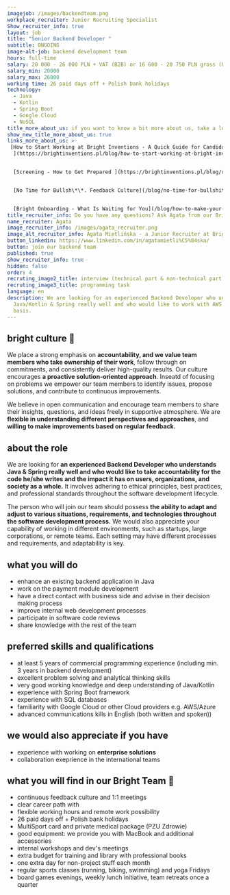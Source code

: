 ```yaml
---
imagejob: /images/backendteam.png
workplace_recruiter: Junior Recruiting Specialist
Show_recruiter_info: true
layout: job
title: "Senior Backend Developer "
subtitle: ONGOING
image-alt-job: backend development team
hours: full-time
salary: 20 000 - 26 000 PLN + VAT (B2B) or 16 600 - 20 750 PLN gross (UoP)
salary_min: 20000
salary_max: 26000
working time: 26 paid days off + Polish bank holidays
technology:
  - Java
  - Kotlin
  - Spring Boot
  - Google Cloud
  - NoSQL
title_more_about_us: if you want to know a bit more about us, take a look below 🙋🏻‍♀️🙋🏻‍♂️
show_new_title_more_about_us: true
links_more_about_us: >-
 [How to Start Working at Bright Inventions - A Quick Guide for Candidates
  ](https://brightinventions.pl/blog/how-to-start-working-at-bright-inventions-a-quick-guide-for-candidates/)


  [Screening - How to Get Prepared ](https://brightinventions.pl/blog/recruitment-screening-what-is-it-for/)


  [No Time for Bullsh\*\*. Feedback Culture](/blog/no-time-for-bullshit-feedback-culture/)


  [Bright Onboarding - What Is Waiting for You](/blog/how-to-make-your-onboarding-bright)
title_recruiter_info: Do you have any questions? Ask Agata from our Bright team!
name_recruiter: Agata
image_recruiter_info: /images/agata_recruiter.png
image_alt_recruiter_info: Agata Mietlińska - a Junior Recruiter at Bright Inventions
button_linkedin: https://www.linkedin.com/in/agatamietli%C5%84ska/
button: join our backend team
published: true
show_recruiter_info: true
hidden: false
order: 4
recruting_image2_title: interview (technical part & non-technical part)
recruting_image3_title: programming task
language: en
description: We are looking for an experienced Backend Developer who understands
  Java/Kotlin & Spring really well and who would like to work with AWS on daily
  basis.
---
```

## bright culture 🧡

We place a strong emphasis on **accountability, and we value team members who take ownership of their work**, follow through on commitments, and consistently deliver high-quality results. Our culture encourages **a proactive solution-oriented approach**. Inseatd of focusing on problems we empower our team members to identify issues, propose solutions, and contribute to continuous improvements. 

We believe in open communication and encourage team members to share their insights, questions, and ideas freely in supportive atmosphere. We are **flexible in understanding different perspectives and approaches**, and **willing to make improvements based on regular feedback.**

## **about the role**

We are looking for **an experienced Backend Developer who understands Java & Spring really well and who would like to take accountability for the code he/she writes and the impact it has on users, organizations, and society as a whole.** It involves adhering to ethical principles, best practices, and professional standards throughout the software development lifecycle.

The person who will join our team should possess **the ability to adapt and adjust to various situations, requirements, and technologies throughout the software development process.** We would also appreciate your capability of working in different environments, such as startups, large corporations, or remote teams. Each setting may have different processes and requirements, and adaptability is key.

## **what you will do**

* enhance an existing backend application in Java
* work on the payment module development 
* have a direct contact with business side and advise in their decision making process
* improve internal web development processes
* participate in software code reviews
* share knowledge with the rest of the team

## **preferred skills and qualifications**

* at least 5 years of commercial programming experience (including min. 3 years in backend development)
* excellent problem solving and analytical thinking skills
* very good working knowledge and deep understanding of Java/Kotlin
* experience with Spring Boot framework 
* experience with SQL databases 
* familiarity with Google Cloud or other Cloud providers e.g. AWS/Azure
* advanced communications kills in English (both written and spoken))

## **we would also appreciate if you have**

* experience with working on **enterprise solutions**
* collaboration exeprience in the international teams 


## **what you will find in our Bright Team 🧡**

* continuous feedback culture and 1:1 meetings 
* clear career path with 
* flexible working hours and remote work possibility
* 26 paid days off + Polish bank holidays
* MultiSport card and private medical package (PZU Zdrowie)
* good equipment: we provide you with MacBook and additional accessories
* internal workshops and dev's meetings 
* extra budget for training and library with professional books
* one extra day for non-project stuff each month
* regular sports classes (running, biking, swimming) and yoga Fridays
* board games evenings, weekly lunch initiative, team retreats once a quarter

